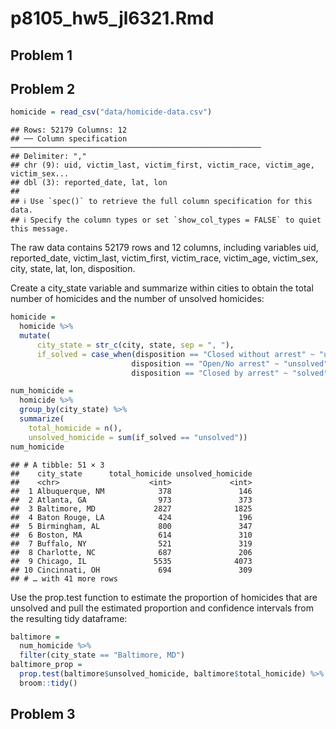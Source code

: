 p8105_hw5_jl6321.Rmd
================

## Problem 1

## Problem 2

``` r
homicide = read_csv("data/homicide-data.csv")
```

    ## Rows: 52179 Columns: 12
    ## ── Column specification ────────────────────────────────────────────────────────
    ## Delimiter: ","
    ## chr (9): uid, victim_last, victim_first, victim_race, victim_age, victim_sex...
    ## dbl (3): reported_date, lat, lon
    ## 
    ## ℹ Use `spec()` to retrieve the full column specification for this data.
    ## ℹ Specify the column types or set `show_col_types = FALSE` to quiet this message.

The raw data contains 52179 rows and 12 columns, including variables
uid, reported_date, victim_last, victim_first, victim_race, victim_age,
victim_sex, city, state, lat, lon, disposition.

Create a city_state variable and summarize within cities to obtain the
total number of homicides and the number of unsolved homicides:

``` r
homicide = 
  homicide %>% 
  mutate(
      city_state = str_c(city, state, sep = ", "),
      if_solved = case_when(disposition == "Closed without arrest" ~ "unsolved", 
                           disposition == "Open/No arrest" ~ "unsolved", 
                           disposition == "Closed by arrest" ~ "solved"))

num_homicide = 
  homicide %>% 
  group_by(city_state) %>% 
  summarize(
    total_homicide = n(), 
    unsolved_homicide = sum(if_solved == "unsolved")) 
num_homicide
```

    ## # A tibble: 51 × 3
    ##    city_state      total_homicide unsolved_homicide
    ##    <chr>                    <int>             <int>
    ##  1 Albuquerque, NM            378               146
    ##  2 Atlanta, GA                973               373
    ##  3 Baltimore, MD             2827              1825
    ##  4 Baton Rouge, LA            424               196
    ##  5 Birmingham, AL             800               347
    ##  6 Boston, MA                 614               310
    ##  7 Buffalo, NY                521               319
    ##  8 Charlotte, NC              687               206
    ##  9 Chicago, IL               5535              4073
    ## 10 Cincinnati, OH             694               309
    ## # … with 41 more rows

Use the prop.test function to estimate the proportion of homicides that
are unsolved and pull the estimated proportion and confidence intervals
from the resulting tidy dataframe:

``` r
baltimore = 
  num_homicide %>% 
  filter(city_state == "Baltimore, MD") 
baltimore_prop = 
  prop.test(baltimore$unsolved_homicide, baltimore$total_homicide) %>% 
  broom::tidy()
```

## Problem 3
